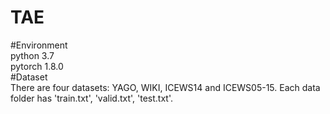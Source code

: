 # TAE <br>
#Environment <br>
python 3.7 <br>
pytorch 1.8.0 <br>
#Dataset <br>
There are four datasets: YAGO, WIKI, ICEWS14 and ICEWS05-15. Each data folder has 'train.txt', 'valid.txt', 'test.txt'.

